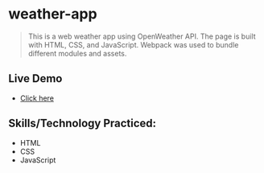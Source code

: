 # weather-app
> This is a web weather app using OpenWeather API. The page is built with HTML, CSS, and 
JavaScript. Webpack was used to bundle different modules and assets.
## Live Demo
- [Click here](https://yamakenth.github.io/weather-app/)
## Skills/Technology Practiced:
- HTML
- CSS
- JavaScript